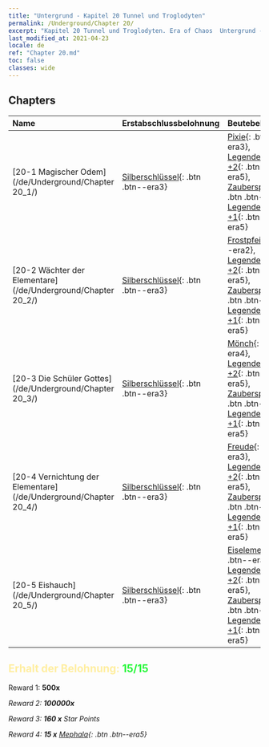 ```yaml
---
title: "Untergrund - Kapitel 20 Tunnel und Troglodyten"
permalink: /Underground/Chapter 20/
excerpt: "Kapitel 20 Tunnel und Troglodyten. Era of Chaos  Untergrund - Kapitel 20. Tunnel und Troglodyten"
last_modified_at: 2021-04-23
locale: de
ref: "Chapter 20.md"
toc: false
classes: wide
---
```


## Chapters

  | Name |  Erstabschlussbelohnung | Beutebelohnung |
  |:------------|:------------|:------------| 
  | [20-1 Magischer Odem](/de/Underground/Chapter 20_1/) | [Silberschlüssel](/ItemsDE/con_693/){: .btn .btn--era3} | [Pixie](/ItemsDE/unt_262/){: .btn .btn--era3}, [Legendenzertifikat +2](/ItemsDE/mat_81/){: .btn .btn--era5}, [Zauberspruchrollen](/ItemsDE/con_694/){: .btn .btn--era3}, [Legendenzertifikat +1](/ItemsDE/mat_74/){: .btn .btn--era5} |
  | [20-2 Wächter der Elementare](/de/Underground/Chapter 20_2/) | [Silberschlüssel](/ItemsDE/con_693/){: .btn .btn--era3} | [Frostpfeil](/ItemsDE/her_431/){: .btn .btn--era2}, [Legendenzertifikat +2](/ItemsDE/mat_81/){: .btn .btn--era5}, [Zauberspruchrollen](/ItemsDE/con_694/){: .btn .btn--era3}, [Legendenzertifikat +1](/ItemsDE/mat_74/){: .btn .btn--era5} |
  | [20-3 Die Schüler Gottes](/de/Underground/Chapter 20_3/) | [Silberschlüssel](/ItemsDE/con_693/){: .btn .btn--era3} | [Mönch](/ItemsDE/unt_194/){: .btn .btn--era4}, [Legendenzertifikat +2](/ItemsDE/mat_81/){: .btn .btn--era5}, [Zauberspruchrollen](/ItemsDE/con_694/){: .btn .btn--era3}, [Legendenzertifikat +1](/ItemsDE/mat_74/){: .btn .btn--era5} |
  | [20-4 Vernichtung der Elementare](/de/Underground/Chapter 20_4/) | [Silberschlüssel](/ItemsDE/con_693/){: .btn .btn--era3} | [Freude](/ItemsDE/her_424/){: .btn .btn--era3}, [Legendenzertifikat +2](/ItemsDE/mat_81/){: .btn .btn--era5}, [Zauberspruchrollen](/ItemsDE/con_694/){: .btn .btn--era3}, [Legendenzertifikat +1](/ItemsDE/mat_74/){: .btn .btn--era5} |
  | [20-5 Eishauch](/de/Underground/Chapter 20_5/) | [Silberschlüssel](/ItemsDE/con_693/){: .btn .btn--era3} | [Eiselementar](/ItemsDE/unt_264/){: .btn .btn--era4}, [Legendenzertifikat +2](/ItemsDE/mat_81/){: .btn .btn--era5}, [Zauberspruchrollen](/ItemsDE/con_694/){: .btn .btn--era3}, [Legendenzertifikat +1](/ItemsDE/mat_74/){: .btn .btn--era5} |


## <span style="color: #ffeea0">Erhalt der Belohnung: </span><span style="color: #27f73a">15/15</span>

 Reward 1:  **500x** <i class="fas fa-gem"/>

 Reward 2:  **100000x** <i class="fas fa-coins"/>

 Reward 3: **160 x** Star Points

 Reward 4: **15 x** [Mephala](/ItemsDE/her_367/){: .btn .btn--era5}

